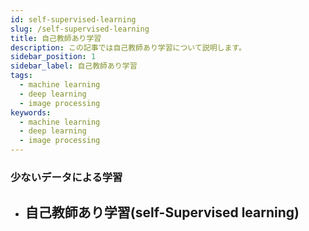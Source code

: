```yaml
---
id: self-supervised-learning
slug: /self-supervised-learning
title: 自己教師あり学習
description: この記事では自己教師あり学習について説明します。
sidebar_position: 1
sidebar_label: 自己教師あり学習
tags:
  - machine learning
  - deep learning
  - image processing
keywords:
  - machine learning
  - deep learning
  - image processing
---
```



### 少ないデータによる学習

- ## 自己教師あり学習(self-Supervised learning)
